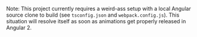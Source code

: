 Note: This project currently requires a weird-ass setup with a local Angular source clone to build (see `tsconfig.json` and `webpack.config.js`). This situation will resolve itself as soon as animations get properly released in Angular 2.
